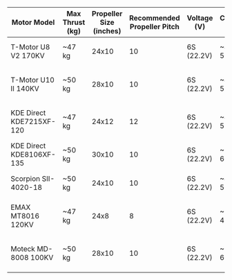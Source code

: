 | **Motor Model**               | **Max Thrust (kg)** | **Propeller Size (inches)** | **Recommended Propeller Pitch** | **Voltage (V)** | **Current (A)** | **Power Consumption (W)** | **Weight (g)** | **Notes**                                       |
|-------------------------------|---------------------|-----------------------------|---------------------------------|------------------|-----------------|---------------------------|-----------------|-------------------------------------------------|
| T-Motor U8 V2 170KV           | ~47 kg              | 24x10                       | 10                              | 6S (22.2V)       | ~40-50          | ~888-1110                 | ~400            | Excellent for heavy-lift applications.         |
| T-Motor U10 II 140KV          | ~50 kg              | 28x10                       | 10                              | 6S (22.2V)       | ~45-55          | ~999-1221                 | ~500            | High efficiency and performance.                |
| KDE Direct KDE7215XF-120      | ~47 kg              | 24x12                       | 12                              | 6S (22.2V)       | ~45-55          | ~999-1221                 | ~410            | Good for long-duration flights.                 |
| KDE Direct KDE8106XF-135      | ~50 kg              | 30x10                       | 10                              | 6S (22.2V)       | ~50-60          | ~1110-1332                | ~550            | High thrust with low weight.                    |
| Scorpion SII-4020-18          | ~50 kg              | 24x10                       | 10                              | 6S (22.2V)       | ~40-50          | ~888-1110                 | ~460            | Known for reliability and efficiency.           |
| EMAX MT8016 120KV             | ~47 kg              | 24x8                        | 8                               | 6S (22.2V)       | ~35-45          | ~777-999                  | ~340            | Lightweight and efficient, great for long flights. |
| Moteck MD-8008 100KV          | ~50 kg              | 28x10                       | 10                              | 6S (22.2V)       | ~50-60          | ~1110-1332                | ~600            | Robust and designed for heavy-lift drones.     |
